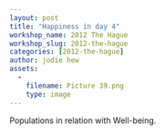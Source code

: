 ```yaml
---
layout: post
title: "Happiness in day 4"
workshop_name: 2012 The Hague
workshop_slug: 2012-the-hague
categories: [2012-the-hague]
author: jodie hew 
assets:
  -
    filename: Picture 39.png
    type: image
---
```

Populations in relation with Well-being.
